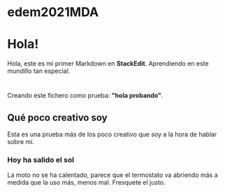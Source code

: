 # edem2021MDA
# Hola! 

Hola, este es mi primer Markdown en **StackEdit**. Aprendiendo en este mundillo tan especial. 
# 

Creando este fichero como prueba: **"hola probando"**.

## Qué poco creativo soy

Esta es una prueba más de los poco creativo que soy a la hora de hablar sobre mí.

### Hoy ha salido el sol

La moto no se ha calentado, parece que el termostato va abriendo más a medida que la uso más, menos mal. Fresquete el justo.
